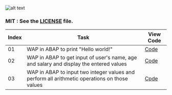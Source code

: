 ![alt text](http://www.softcrayons.com/images/SAP-ABAP.jpg)

 ### MIT : See the [LICENSE](https://github.com/yogeshCt3/ABAP/blob/master/LICENSE) file.
Index|Task|View Code|
-----|----|---------|
01|WAP in ABAP to print "Hello world!"|[Code](https://github.com/yogeshCt3/ABAP/blob/master/SourceCode/YOGESH01.abap)
02|WAP in ABAP to get input of user's name, age and salary and display the entered values|[Code](https://github.com/yogeshCt3/ABAP/blob/master/SourceCode/YOGESH02.abap)
03|WAP in ABAP to input two integer values and perform all arithmetic operations on those values|[Cpde](https://github.com/yogeshCt3/ABAP/blob/master/SourceCode/YOGESH03.abap)
